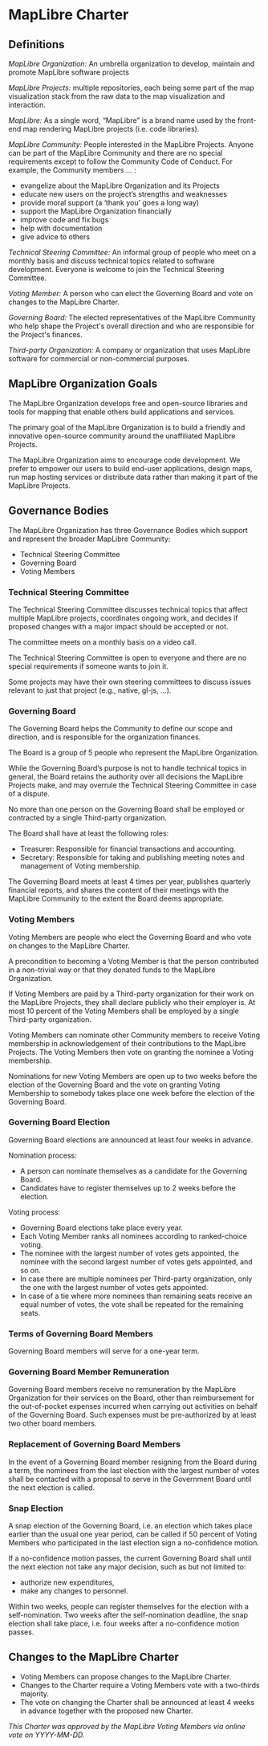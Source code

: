# MapLibre Charter

## Definitions

*MapLibre Organization:* An umbrella organization to develop, maintain and promote MapLibre software projects

*MapLibre Projects:* multiple repositories, each being some part of the map visualization stack from the raw data to the map visualization and interaction.

*MapLibre:* As a single word, “MapLibre” is a brand name used by the front-end map rendering MapLibre projects (i.e. code libraries).

*MapLibre Community:* People interested in the MapLibre Projects. Anyone can be part of the MapLibre Community and there are no special requirements except to follow the Community Code of Conduct. For example, the Community members … :

 * evangelize about the MapLibre Organization and its Projects
 * educate new users on the project’s strengths and weaknesses
 * provide moral support (a ‘thank you’ goes a long way)
 * support the MapLibre Organization financially
 * improve code and fix bugs
 * help with documentation
 * give advice to others

*Technical Steering Committee:* An informal group of people who meet on a monthly basis and discuss technical topics related to software development. Everyone is welcome to join the Technical Steering Committee.

*Voting Member:* A person who can elect the Governing Board and vote on changes to the MapLibre Charter.

*Governing Board:* The elected representatives of the MapLibre Community who help shape the Project's overall direction and who are responsible for the Project's finances.

*Third-party Organization:* A company or organization that uses MapLibre software for commercial or non-commercial purposes.

## MapLibre Organization Goals
The MapLibre Organization develops free and open-source libraries and tools for mapping that enable others build applications and services.

The primary goal of the MapLibre Organization is to build a friendly and innovative open-source community around the unaffiliated MapLibre Projects.

The MapLibre Organization aims to encourage code development. We prefer to empower our users to build end-user applications, design maps, run map hosting services or distribute data rather than making it part of the MapLibre Projects.

## Governance Bodies
The MapLibre Organization has three Governance Bodies which support and represent the broader MapLibre Community:

 * Technical Steering Committee
 * Governing Board
 * Voting Members

### Technical Steering Committee
The Technical Steering Committee discusses technical topics that affect multiple MapLibre projects, coordinates ongoing work, and decides if proposed changes with a major impact should be accepted or not.

The committee meets on a monthly basis on a video call. 

The Technical Steering Committee is open to everyone and there are no special requirements if someone wants to join it.

Some projects may have their own steering committees to discuss issues relevant to just that project (e.g., native, gl-js, …).


### Governing Board
The Governing Board helps the Community to define our scope and direction, and is responsible for the organization finances.

The Board is a group of 5 people who represent the MapLibre Organization.

While the Governing Board’s purpose is not to handle technical topics in general, the Board retains the authority over all decisions the MapLibre Projects make, and may overrule the Technical Steering Committee in case of a dispute.

No more than one person on the Governing Board shall be employed or contracted by a single Third-party organization.

The Board shall have at least the following roles:

 * Treasurer: Responsible for financial transactions and accounting.
 * Secretary: Responsible for taking and publishing meeting notes and management of Voting membership.

The Governing Board meets at least 4 times per year, publishes quarterly financial reports, and shares the content of their meetings with the MapLibre Community to the extent the Board deems appropriate.

### Voting Members
Voting Members are people who elect the Governing Board and who vote on changes to the MapLibre Charter.

A precondition to becoming a Voting Member is that the person contributed in a non-trivial way or that they donated funds to the MapLibre Organization.

If Voting Members are paid by a Third-party organization for their work on the MapLibre Projects, they shall declare publicly who their employer is. At most 10 percent of the Voting Members shall be employed by a single Third-party organization.

Voting Members can nominate other Community members to receive Voting membership in acknowledgement of their contributions to the MapLibre Projects. The Voting Members then vote on granting the nominee a Voting membership. 

Nominations for new Voting Members are open up to two weeks before the election of the Governing Board and the vote on granting Voting Membership to somebody takes place one week before the election of the Governing Board.

### Governing Board Election
Governing Board elections are announced at least four weeks in advance.

Nomination process:

 * A person can nominate themselves as a candidate for the Governing Board.
 * Candidates have to register themselves up to 2 weeks before the election.

Voting process:

 * Governing Board elections take place every year.
 * Each Voting Member ranks all nominees according to ranked-choice voting.
 * The nominee with the largest number of votes gets appointed, the nominee with the second largest number of votes gets appointed, and so on.
 * In case there are multiple nominees per Third-party organization, only the one with the largest number of votes gets appointed.
 * In case of a tie where more nominees than remaining seats receive an equal number of votes, the vote shall be repeated for the remaining seats.

### Terms of Governing Board Members
Governing Board members will serve for a one-year term.

### Governing Board Member Remuneration
Governing Board members receive no remuneration by the MapLibre Organization for their services on the Board, other than reimbursement for the out-of-pocket expenses incurred when carrying out activities on behalf of the Governing Board. Such expenses must be pre-authorized by at least two other board members.

### Replacement of Governing Board Members
In the event of a Governing Board member resigning from the Board during a term, the nominees from the last election with the largest number of votes shall be contacted with a proposal to serve in the Government Board until the next election is called.

### Snap Election

A snap election of the Governing Board, i.e. an election which takes place earlier than the usual one year period, can be called if 50 percent of Voting Members who participated in the last election sign a no-confidence motion.

If a no-confidence motion passes, the current Governing Board shall until the next election not take any major decision, such as but not limited to:

* authorize new expenditures,
* make any changes to personnel.

Within two weeks, people can register themselves for the election with a self-nomination. Two weeks after the self-nomination deadline, the snap election shall take place, i.e. four weeks after a no-confidence motion passes.

## Changes to the MapLibre Charter

* Voting Members can propose changes to the MapLibre Charter.
* Changes to the Charter require a Voting Members vote with a two-thirds majority.
* The vote on changing the Charter shall be announced at least 4 weeks in advance together with the proposed new Charter.

*This Charter was approved by the MapLibre Voting Members via online vote on YYYY-MM-DD.*
